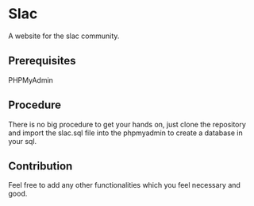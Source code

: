 # Slac
A website for the slac community.

## Prerequisites
PHPMyAdmin

## Procedure
There is no big procedure to get your hands on, just clone the repository and import the slac.sql file into the phpmyadmin to create a database in your sql.

## Contribution
Feel free to add any other functionalities which you feel necessary and good.
